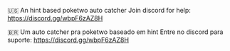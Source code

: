 🇺🇸 An hint based poketwo auto catcher
Join discord for help: https://discord.gg/wbpF6zAZ8H

🇧🇷 Um auto catcher pra poketwo baseado em hint
Entre no discord para suporte: https://discord.gg/wbpF6zAZ8H
